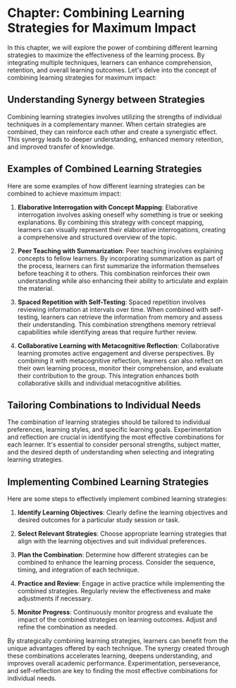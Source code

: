 Chapter: Combining Learning Strategies for Maximum Impact
=========================================================

In this chapter, we will explore the power of combining different learning strategies to maximize the effectiveness of the learning process. By integrating multiple techniques, learners can enhance comprehension, retention, and overall learning outcomes. Let's delve into the concept of combining learning strategies for maximum impact:

Understanding Synergy between Strategies
----------------------------------------

Combining learning strategies involves utilizing the strengths of individual techniques in a complementary manner. When certain strategies are combined, they can reinforce each other and create a synergistic effect. This synergy leads to deeper understanding, enhanced memory retention, and improved transfer of knowledge.

Examples of Combined Learning Strategies
----------------------------------------

Here are some examples of how different learning strategies can be combined to achieve maximum impact:

1. **Elaborative Interrogation with Concept Mapping**: Elaborative interrogation involves asking oneself why something is true or seeking explanations. By combining this strategy with concept mapping, learners can visually represent their elaborative interrogations, creating a comprehensive and structured overview of the topic.

2. **Peer Teaching with Summarization**: Peer teaching involves explaining concepts to fellow learners. By incorporating summarization as part of the process, learners can first summarize the information themselves before teaching it to others. This combination reinforces their own understanding while also enhancing their ability to articulate and explain the material.

3. **Spaced Repetition with Self-Testing**: Spaced repetition involves reviewing information at intervals over time. When combined with self-testing, learners can retrieve the information from memory and assess their understanding. This combination strengthens memory retrieval capabilities while identifying areas that require further review.

4. **Collaborative Learning with Metacognitive Reflection**: Collaborative learning promotes active engagement and diverse perspectives. By combining it with metacognitive reflection, learners can also reflect on their own learning process, monitor their comprehension, and evaluate their contribution to the group. This integration enhances both collaborative skills and individual metacognitive abilities.

Tailoring Combinations to Individual Needs
------------------------------------------

The combination of learning strategies should be tailored to individual preferences, learning styles, and specific learning goals. Experimentation and reflection are crucial in identifying the most effective combinations for each learner. It's essential to consider personal strengths, subject matter, and the desired depth of understanding when selecting and integrating learning strategies.

Implementing Combined Learning Strategies
-----------------------------------------

Here are some steps to effectively implement combined learning strategies:

1. **Identify Learning Objectives**: Clearly define the learning objectives and desired outcomes for a particular study session or task.

2. **Select Relevant Strategies**: Choose appropriate learning strategies that align with the learning objectives and suit individual preferences.

3. **Plan the Combination**: Determine how different strategies can be combined to enhance the learning process. Consider the sequence, timing, and integration of each technique.

4. **Practice and Review**: Engage in active practice while implementing the combined strategies. Regularly review the effectiveness and make adjustments if necessary.

5. **Monitor Progress**: Continuously monitor progress and evaluate the impact of the combined strategies on learning outcomes. Adjust and refine the combination as needed.

By strategically combining learning strategies, learners can benefit from the unique advantages offered by each technique. The synergy created through these combinations accelerates learning, deepens understanding, and improves overall academic performance. Experimentation, perseverance, and self-reflection are key to finding the most effective combinations for individual needs.
